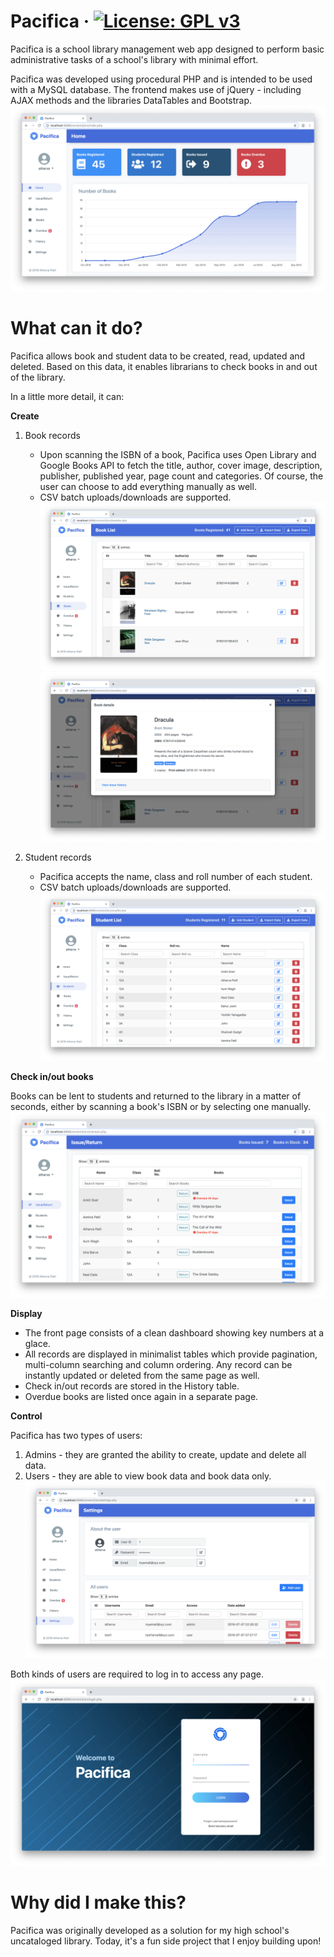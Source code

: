 # Pacifica · [![License: GPL v3](https://img.shields.io/badge/License-GPLv3-blue.svg)](https://www.gnu.org/licenses/gpl-3.0)
Pacifica is a school library management web app designed to perform basic administrative tasks of a school's library with minimal effort.  

Pacifica was developed using procedural PHP and is intended to be used with a MySQL database. The frontend makes use of jQuery - including AJAX methods and the libraries DataTables and Bootstrap.  
![Front page](demo/home.png)
# What can it do?
Pacifica allows book and student data to be created, read, updated and deleted. Based on this data, it enables librarians to check books in and out of the library.

In a little more detail, it can:

**Create**
1. Book records 
    - Upon scanning the ISBN of a book, Pacifica uses Open Library and Google Books API to fetch the title, author, cover image, description, publisher, published year, page count and categories. Of course, the user can choose to add everything manually as well.
    - CSV batch uploads/downloads are supported.  
![Books](demo/books.png)  
![Book Details](demo/bookdetails.png)

2. Student records 
    - Pacifica accepts the name, class and roll number of each student.
    - CSV batch uploads/downloads are supported.  
![Students](demo/students.png)
  
**Check in/out books** 

Books can be lent to students and returned to the library in a matter of seconds, either by scanning a book's ISBN or by selecting one manually.  
![Check in/out](demo/checkinout.png)

**Display**
- The front page consists of a clean dashboard showing key numbers at a glace.
- All records are displayed in minimalist tables which provide pagination, multi-column searching and column ordering. Any record can be instantly updated or deleted from the same page as well.
- Check in/out records are stored in the History table.
- Overdue books are listed once again in a separate page.

**Control**  

Pacifica has two types of users:
1. Admins - they are granted the ability to create, update and delete all data.
2. Users - they are able to view book data and book data only.   
![Settings](demo/settings.png)

Both kinds of users are required to log in to access any page.  
![Sign in](demo/login.png)

# Why did I make this?  
Pacifica was originally developed as a solution for my high school's uncataloged library. Today, it's a fun side project that I enjoy building upon!
